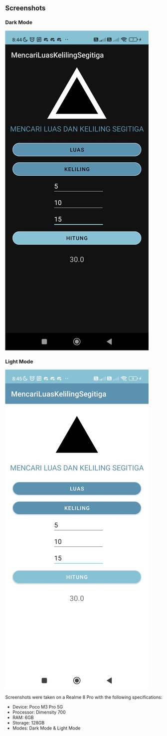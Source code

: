 ## Screenshots

### Dark Mode

![Dark Mode Screenshot](darkModeCalculatorPoco.jpeg)

### Light Mode

![Light Mode Screenshot](screenshots/lightModeCalculator.jpeg)

Screenshots were taken on a Realme 8 Pro with the following specifications:
- Device: Poco M3 Pro 5G
- Processor: Dimensity 700 
- RAM: 6GB
- Storage: 128GB
- Modes: Dark Mode & Light Mode
